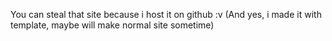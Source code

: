 You can steal that site because i host it on github :v
(And yes, i made it with template, maybe will make normal site sometime)
